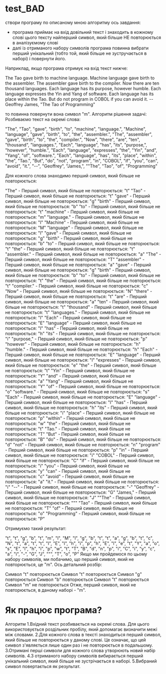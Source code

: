 # test_BAD
створи програму по описаному мною алгоритму
ось завдання:
- програма приймає на вхід довільний текст і знаходить в кожному слові цього тексту найперший символ, який більше НЕ повторюється в аналізуємому слові
- далі із отриманого набору символів програма повинна вибрати перший унікальний (тобто той, який більше не зустручається в наборі) і повернути його.

Наприклад, якщо програма отримує на вхід текст нижче:

The Tao gave birth to machine language.  Machine language gave birth
to the assembler.
The assembler gave birth to the compiler.  Now there are ten thousand
languages.
Each language has its purpose, however humble.  Each language
expresses the Yin and Yang of software.  Each language has its place within
the Tao.
But do not program in COBOL if you can avoid it.
        -- Geoffrey James, "The Tao of Programming"

то повинна повернути вона символ "m".
Алгоритм рішення задачі:
Розбиваємо текст на окремі слова:

"The", "Tao", "gave", "birth", "to", "machine", "language.", "Machine", "language", "gave", "birth",
"to", "the", "assembler.", "The", "assembler", "gave", "birth", "to", "the", "compiler.", "Now", "there", "are", "ten",
"thousand", "languages.", "Each", "language", "has", "its", "purpose,", "however", "humble.", "Each", "language",
"expresses", "the", "Yin", "and", "Yang", "of", "software.", "Each", "language", "has", "its", "place", "within", "the", "Tao.",
"But", "do", "not", "program", "in", "COBOL", "if", "you", "can", "avoid", "it.", "--", "Geoffrey", "James,", ""The", "Tao", "of", "Programming"

Для кожного слова знаходимо перший символ, який більше не повторюється:

"The" - Перший символ, який більше не повторюється: "t"
"Tao" - Перший символ, який більше не повторюється: "t"
"gave" - Перший символ, який більше не повторюється: "g"
"birth" - Перший символ, який більше не повторюється: "b"
"to" - Перший символ, який більше не повторюється: "t"
"machine" - Перший символ, який більше не повторюється: "m"
"language." - Перший символ, який більше не повторюється: "l"
"Machine" - Перший символ, який більше не повторюється: "M"
"language" - Перший символ, який більше не повторюється: "l"
"gave" - Перший символ, який більше не повторюється: "g"
"birth" - Перший символ, який більше не повторюється: "b"
"to" - Перший символ, який більше не повторюється: "t"
"the" - Перший символ, який більше не повторюється: "t"
"assembler." - Перший символ, який більше не повторюється: "a"
"The" - Перший символ, який більше не повторюється: "T"
"assembler" - Перший символ, який більше не повторюється: "a"
"gave" - Перший символ, який більше не повторюється: "g"
"birth" - Перший символ, який більше не повторюється: "b"
"to" - Перший символ, який більше не повторюється: "t"
"the" - Перший символ, який більше не повторюється: "t"
"compiler." - Перший символ, який більше не повторюється: "c"
"Now" - Перший символ, який більше не повторюється: "N"
"there" - Перший символ, який більше не повторюється: "t"
"are" - Перший символ, який більше не повторюється: "a"
"ten" - Перший символ, який більше не повторюється: "t"
"thousand" - Перший символ, який більше не повторюється: "t"
"languages." - Перший символ, який більше не повторюється: "l"
"Each" - Перший символ, який більше не повторюється: "E"
"language" - Перший символ, який більше не повторюється: "l"
"has" - Перший символ, який більше не повторюється: "h"
"its" - Перший символ, який більше не повторюється: "i"
"purpose," - Перший символ, який більше не повторюється: "p"
"however" - Перший символ, який більше не повторюється: "h"
"humble." - Перший символ, який більше не повторюється: "h"
"Each" - Перший символ, який більше не повторюється: "E"
"language" - Перший символ, який більше не повторюється: "l"
"expresses" - Перший символ, який більше не повторюється: "e"
"the" - Перший символ, який більше не повторюється: "t"
"Yin" - Перший символ, який більше не повторюється: "Y"
"and" - Перший символ, який більше не повторюється: "a"
"Yang" - Перший символ, який більше не повторюється: "Y"
"of" - Перший символ, який більше не повторюється: "o"
"software." - Перший символ, який більше не повторюється: "s"
"Each" - Перший символ, який більше не повторюється: "E"
"language" - Перший символ, який більше не повторюється: "l"
"has" - Перший символ, який більше не повторюється: "h"
"its" - Перший символ, який більше не повторюється: "i"
"place" - Перший символ, який більше не повторюється: "p"
"within" - Перший символ, який більше не повторюється: "w"
"the" - Перший символ, який більше не повторюється: "t"
"Tao." - Перший символ, який більше не повторюється: "T"
"But" - Перший символ, який більше не повторюється: "B"
"do" - Перший символ, який більше не повторюється: "d"
"not" - Перший символ, який більше не повторюється: "n"
"program" - Перший символ, який більше не повторюється: "p"
"in" - Перший символ, який більше не повторюється: "i"
"COBOL" - Перший символ, який більше не повторюється: "C"
"if" - Перший символ, який більше не повторюється: "i"
"you" - Перший символ, який більше не повторюється: "y"
"can" - Перший символ, який більше не повторюється: "c"
"avoid" - Перший символ, який більше не повторюється: "a"
"it." - Перший символ, який більше не повторюється: "i"
"--" - Перший символ, який більше не повторюється: "-"
"Geoffrey" - Перший символ, який більше не повторюється: "G"
"James," - Перший символ, який більше не повторюється: "J"
""The" - Перший символ, який більше не повторюється: """
"Tao" - Перший символ, який більше не повторюється: "T"
"of" - Перший символ, який більше не повторюється: "o"
"Programming" - Перший символ, який більше не повторюється: "P"

Отримуємо такий результат:

"t", "t", "g", "b", "t", "m", "l", "M", "l", "g", "b", "t", "t", "a", "g", "b", "t", "c", "N", "t", "a", "t", "t", "l",
"E", "l", "h", "i", "p", "h", "E", "l", "e", "t", "Y", "a", "o", "s", "E", "l", "h", "i", "p", "w", "t", "T", "B", "d", "n",
"p", "i", "C", "i", "y", "c", "a", "i", "-", "G", "J", """, "T", "o", "P"
Якщо ми пройдемося по цьому набору символів, ми побачимо, що перший символ, який не повторюється, це "m". Ось детальний розбір:

Символ "t" повторюється
Символ "t" повторюється
Символ "g" повторюється
Символ "b" повторюється
Символ "t" повторюється
Символ "m" не повторюється
Отже, перший символ, який не повторюється, в даному наборі - "m".

# Як працює програма?
Алгоритм
1.Вхідний текст розбивається на окремі слова. Для цього використовується роздільник пробілу, який допомагає визначити межі між словами.
2.Для кожного слова в тексті знаходиться перший символ, який більше не повторюється у даному слові. Це означає, що цей символ з'являється лише один раз і не повторюється в подальшому.
3.Отримані перші символи для кожного слова утворюють новий набір символів.
4.З отриманого набору символів вибирається перший унікальний символ, який більше не зустрічається в наборі.
5.Вибраний символ повертається як результат.
